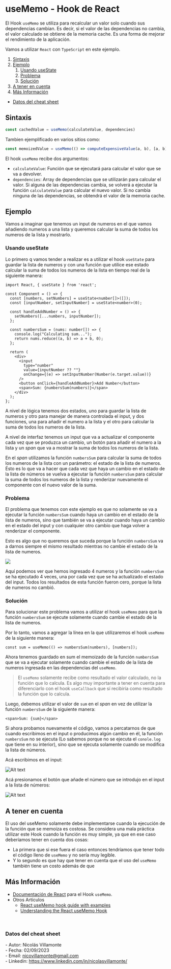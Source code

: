 # useMemo - Hook de React

El Hook `useMemo` se utiliza para recalcular un valor solo cuando sus dependencias cambian. Es decir, si el valor de las dependencias no cambia, el valor calculado se obtiene de la memoria cache. Es una forma de mejorar el rendimiento de la aplicación.

Vamos a utilizar `React` con `TypeScript` en este ejemplo.

1. [Sintaxis](#sintaxis)
2. [Ejemplo](#ejemplo)
   1. [Usando useState](#usestate-try)
   2. [Problema](#usestate-problema)
   3. [Solución](#usestate-solucion)
3. [A tener en cuenta](#a-tener-en-cuenta)
4. [Más Información](#mas-info)

- [Datos del cheat sheet](#cheat-sheet-data)



<h2 id="sintaxis">Sintaxis</h2>

```ts
const cachedValue = useMemo(calculateValue, dependencies)
```

Tambien ejemplificado en varios sitios como:

```ts
const memoizedValue = useMemo(() => computeExpensiveValue(a, b), [a, b]);
```

El hook `useMemo` recibe dos argumentos:

- `calculateValue`: Función que se ejecutará para calcular el valor que se va a devolver.
- `dependencies`: Array de dependencias que se utilizarán para calcular el valor. Si alguna de las dependencias cambia, se volverá a ejecutar la función `calculateValue` para calcular el nuevo valor. Si no cambia ninguna de las dependencias, se obtendrá el valor de la memoria cache.

<h2 id="ejemplo">Ejemplo</h2>

Vamos a imaginar que tenemos un input de numeros en el que vamos añadiendo numeros a una lista y queremos calcular la suma de todos los numeros de la lista y mostrarlo.

<h3 id="usestate-try">Usando useState</h3>

Lo primero q vamos tender a realizar es a utilizar el hook `useState` para guardar la lista de numeros y con una función que utilice ese estado calcular la suma de todos los numeros de la lista en tiempo real de la siguiente manera:

```tsx
import React, { useState } from 'react';

const Component = () => {
  const [numbers, setNumbers] = useState<number[]>([]);
  const [inputNumber, setInputNumber] = useState<number>(0);

  const handleAddNumber = () => {
    setNumbers([...numbers, inputNumber]);
  };

  const numbersSum = (nums: number[]) => {
    console.log("Calculating sum...");
    return nums.reduce((a, b) => a + b, 0);
  };

  return (
    <div>
      <input
        type="number"
        value={inputNumber ?? ""}
        onChange={(e) => setInputNumber(Number(e.target.value))}
      />
      <button onClick={handleAddNumber}>Add Number</button>
      <span>Sum: {numbersSum(numbers)}</span>
    </div>
  );
};
```

A nivel de lógica tenemos dos estados, uno para guardar la lista de numeros y otro para manejar de manera controlada el input, y dos funciones, una para añadir el numero a la lista y el otro para calcular la suma de todos los numeros de la lista.

A nivel de interfaz tenemos un input que va a actualizar el componente cada vez que se produzca un cambio, un botón para añadir el numero a la lista y un _span_ que va a mostrar la suma de todos los numeros de la lista.


En el _span_ utilizamos la función `numbersSum` para calcular la suma de todos los numeros de la lista con un parámetro: el estado de la lista de numeros. Ésto es lo que va a hacer que cada vez que haya un cambio en el estado de la lista de números se vuelva a ejecutar la función `numbersSum` para calcular la suma de todos los numeros de la lista y renderizar nuevamente el componente con el nuevo valor de la suma.


<h3 id="usestate-problema">Problema</h3>

El problema que tenemos con este ejemplo es que no solamente se va a ejecutar la función `numbersSum` cuando haya un cambio en el estado de la lista de numeros, sino que también se va a ejecutar cuando haya un cambio en el estado del input y con cualquier otro cambio que haga volver a renderizar el componente.

Esto es algo que no queremos que suceda porque la función `numbersSum` va a darnos siempre el mismo resultado mientras no cambie el estado de la lista de numeros.

![](image.png)

Aquí podemos ver que hemos ingresado 4 numeros y la función `numbersSum` se ha ejecutado 4 veces, una por cada vez que se ha actualizado el estado del input. Todos los resultados de esta función fueron cero, porque la lista de numeros no cambió.


<h3 id="usestate-solucion">Solución</h3>

Para solucionar este problema vamos a utilizar el hook `useMemo` para que la función `numbersSum` se ejecute solamente cuando cambie el estado de la lista de numeros.

Por lo tanto, vamos a agregar la línea en la que utilizaremos el hook `useMemo` de la siguiente manera:

```tsx
const sum = useMemo(() => numbersSum(numbers), [numbers]);
```

Ahora tenemos guardado en sum el memoizado de la función `numbersSum` que se va a ejecutar solamente cuando cambie el estado de la lista de numeros ingresada en las dependencias del `useMemo`.

> El `useMemo` solamente recibe como resultado el valor calculado, no la función que lo calcula. Es algo muy importante a tener en cuenta para diferenciarlo con el hook `useCallback` que sí recibiría como resultado la función que lo calcula.

Luego, debemos utilizar el valor de `sum` en el _span_ en vez de utilizar la función `numbersSum` de la siguiente manera:

```tsx
<span>Sum: {sum}</span>
```

Si ahora probamos nuevamente el código, vamos a percatarnos de que cuando escribimos en el input o producimos algún cambio en él, la función `numbersSum` no se ejecuta (Lo sabemos porque no se ejecuta el `conole.log` que tiene en su interior), sino que se ejecuta solamente cuando se modifica la lista de números.

Acá escribimos en el input:

![Alt text](image-1.png)

Acá presionamos el botón que añade el número que se introdujo en el input a la lista de números:

![Alt text](image-2.png)


<h2 id="a-tener-en-cuenta">A tener en cuenta</h2>

El uso del useMemo solamente debe implementarse cuando la ejecución de la función que se memoiza es costosa. Se considera una mala práctica utilizar este Hook cuando la función es muy simple, ya que en ese caso deberíamos tener en cuenta dos cosas: 

- La primera que si ese fuera el caso entonces tendríamos que tener todo el código lleno de `useMemo` y no sería muy legible. 
- Y lo segundo es que hay que tener en cuenta que el uso del `useMemo` también tiene un costo además de que 


<h2 id="mas-info">Más Información</h2>

- [Documentación de React](https://es.react.dev/reference/react/useMemo) para el Hook `useMemo`.
- Otros Artículos
  - [React useMemo hook guide with examples](https://refine.dev/blog/react-usememo/#introduction)
  - [Understanding the React useMemo Hook](https://www.digitalocean.com/community/tutorials/react-usememo)


<br>

<h3 id="cheat-sheet-data">Datos del cheat sheet</h3>

\- Autor: Nicolás Villamonte <br>
\- Fecha: 02/09/2023 <br>
\- Email: nicovillamonte@gmail.com <br>
\- Linkedin: https://www.linkedin.com/in/nicolasvillamonte/ <br>
